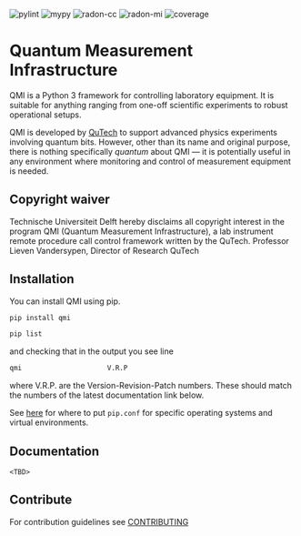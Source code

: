 ![pylint](https://github.com/QuTech-Delft/QMI/tree/main/.github/badges/pylint.svg?sanitize=true)
 ![mypy](https://github.com/QuTech-Delft/QMI/tree/main/.github/badges/mypy.svg)
 ![radon-cc](https://github.com/QuTech-Delft/QMI/tree/main/.github/badges/radon-cc.svg)
 ![radon-mi](https://github.com/QuTech-Delft/QMI/tree/main/.github/badges/radon-mi.svg)
 ![coverage](https://github.com/QuTech-Delft/QMI/tree/main/.github/badges/coverage.svg)

# Quantum Measurement Infrastructure

QMI is a Python 3 framework for controlling laboratory equipment. It is suitable for anything ranging from one-off
scientific experiments to robust operational setups.

QMI is developed by [QuTech](https://qutech.nl) to support advanced physics experiments involving quantum bits.
However, other than its name and original purpose, there is nothing specifically *quantum* about QMI — it is potentially
useful in any environment where monitoring and control of measurement equipment is needed.

## Copyright waiver
Technische Universiteit Delft hereby disclaims all copyright interest in the program QMI (Quantum Measurement Infrastructure), a lab instrument remote procedure call control framework written by the QuTech.
Professor Lieven Vandersypen, Director of Research QuTech

## Installation

You can install QMI using pip. 

```sh
pip install qmi
```

```sh
pip list
```
and checking that in the output you see line
```sh
qmi                     V.R.P
```
where V.R.P. are the Version-Revision-Patch numbers. These should match the numbers of the latest documentation link below.

See [here](https://pip.pypa.io/en/stable/user_guide/#configuration) for where to put `pip.conf` for specific operating
systems and virtual environments.

## Documentation

`<TBD>`

## Contribute

For contribution guidelines see [CONTRIBUTING](CONTRIBUTING.md)
